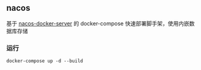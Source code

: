 ## nacos
基于 [nacos-docker-server](https://hub.fastgit.org/goindow/nacos-server-docker) 的 docker-compose 快速部署脚手架，使用内嵌数据库存储

### 运行
```shell
docker-compose up -d --build
```
